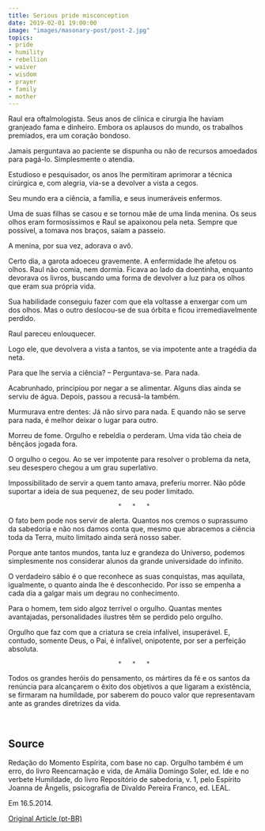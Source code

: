 ```yaml
---
title: Serious pride misconception
date: 2019-02-01 19:00:00
image: "images/masonary-post/post-2.jpg"
topics: 
- pride
- humility
- rebellion
- waiver
- wisdom
- prayer
- family
- mother
---
```


Raul era oftalmologista. Seus anos de clínica e cirurgia lhe haviam granjeado
fama e dinheiro. Embora os aplausos do mundo, os trabalhos premiados, era um
coração bondoso.

Jamais perguntava ao paciente se dispunha ou não de recursos amoedados para
pagá-lo. Simplesmente o atendia.

Estudioso e pesquisador, os anos lhe permitiram aprimorar a técnica cirúrgica
e, com alegria, via-se a devolver a vista a cegos.

Seu mundo era a ciência, a família, e seus inumeráveis enfermos.

Uma de suas filhas se casou e se tornou mãe de uma linda menina. Os seus olhos
eram formosíssimos e Raul se apaixonou pela neta. Sempre que possível, a tomava
nos braços, saíam a passeio.

A menina, por sua vez, adorava o avô.

Certo dia, a garota adoeceu gravemente. A enfermidade lhe afetou os olhos. Raul
não comia, nem dormia. Ficava ao lado da doentinha, enquanto devorava os
livros, buscando uma forma de devolver a luz para os olhos que eram sua própria
vida.

Sua habilidade conseguiu fazer com que ela voltasse a enxergar com um dos
olhos. Mas o outro deslocou-se de sua órbita e ficou irremediavelmente perdido.

Raul pareceu enlouquecer.

Logo ele, que devolvera a vista a tantos, se via impotente ante a tragédia da
neta.

Para que lhe servia a ciência? – Perguntava-se. Para nada.

Acabrunhado, principiou por negar a se alimentar. Alguns dias ainda se serviu
de água. Depois, passou a recusá-la também.

Murmurava entre dentes: Já não sirvo para nada. E quando não se serve para
nada, é melhor deixar o lugar para outro.

Morreu de fome. Orgulho e rebeldia o perderam. Uma vida tão cheia de bênçãos
jogada fora.

O orgulho o cegou. Ao se ver impotente para resolver o problema da neta, seu
desespero chegou a um grau superlativo.

Impossibilitado de servir a quem tanto amava, preferiu morrer. Não pôde
suportar a ideia de sua pequenez, de seu poder limitado.

                                   *   *   *

O fato bem pode nos servir de alerta. Quantos nos cremos o suprassumo da
sabedoria e não nos damos conta que, mesmo que abracemos a ciência toda da
Terra, muito limitado ainda será nosso saber.

Porque ante tantos mundos, tanta luz e grandeza do Universo, podemos
simplesmente nos considerar alunos da grande universidade do infinito.

O verdadeiro sábio é o que reconhece as suas conquistas, mas aquilata,
igualmente, o quanto ainda lhe é desconhecido. Por isso se empenha a cada dia a
galgar mais um degrau no conhecimento.

Para o homem, tem sido algoz terrível o orgulho. Quantas mentes avantajadas,
personalidades ilustres têm se perdido pelo orgulho.

Orgulho que faz com que a criatura se creia infalível, insuperável. E, contudo,
somente Deus, o Pai, é infalível, onipotente, por ser a perfeição absoluta.

                                   *   *   *

Todos os grandes heróis do pensamento, os mártires da fé e os santos da
renúncia para alcançarem o êxito dos objetivos a que ligaram a existência, se
firmaram na humildade, por saberem do pouco valor que representavam ante as
grandes diretrizes da vida.

 

## Source
Redação do Momento Espírita, com base no cap. Orgulho também é um erro, do livro
Reencarnação e vida, de Amália Domingo Soler, ed. Ide e no verbete Humildade, do
livro Repositório de sabedoria, v. 1, pelo Espírito Joanna de Ângelis,
psicografia de Divaldo Pereira Franco, ed. LEAL.  

Em 16.5.2014. 

[Original Article (pt-BR)](http://momento.com.br/pt/ler_texto.php?id=4144)
